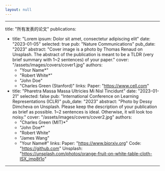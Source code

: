 ```yaml
---
layout: null
---
```


---
title: "所有发表的论文"
publications:
  - title: "Lorem ipsum: Dolor sit amet, consectetur adipiscing elit"
    date: "2023-01-05"
    selected: true
    pub: "Nature Communications"
    pub_date: "2023"
    abstract: "Cover image is a photo by Thomas Renaud on Unsplash. The abstract of the publication is meant to be a TLDR (very brief summary with 1~2 sentences) of your paper."
    cover: "/assets/images/covers/cover1.jpg"
    authors:
      - "Your Name*"
      - "Robert White*"
      - "John Doe"
      - "Charles Green (Stanford)"
    links:
      Paper: "https://www.cell.com"
  - title: "Pharetra Massa Massa Ultricies Mi Nisl Tincidunt"
    date: "2023-01-21"
    selected: false
    pub: "International Conference on Learning Representations (ICLR)"
    pub_date: "2023"
    abstract: "Photo by Dessy Dimcheva on Unsplash. Please keep the description of your publication as brief as possible. 1~2 sentences is ideal. Otherwise, it will look too noisy."
    cover: "/assets/images/covers/cover2.jpg"
    authors:
      - "Charles Green (MIT)*"
      - "John Doe*"
      - "Robert White"
      - "James Wang"
      - "Your Name#"
    links:
      Paper: "https://www.biorxiv.org"
      Code: "https://github.com"
      Unsplash: "https://unsplash.com/photos/orange-fruit-on-white-table-cloth-ISX_imp8t1o"
---
